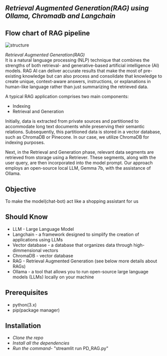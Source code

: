## _Retrieval Augmented Generation(RAG) using Ollama, Chromadb and Langchain_

## Flow chart of RAG pipeline
![structure](https://github.com/user-attachments/assets/5ff61be2-f85d-4f6b-9c40-1e4e20389feb)

*Retrieval Augmented Generation(RAG)*<br />
It is a natural language processing (NLP) technique that combines the strengths of both retrieval- and generative-based 
artificial intelligence (AI) models. RAG AI can deliver accurate results that make the most of pre-existing knowledge but 
can also process and consolidate that knowledge to create unique, context-aware answers, instructions, or explanations in 
human-like language rather than just summarizing the retrieved data. <br />

A typical RAG application comprises two main components: 
- Indexing
- Retrieval and Generation

Initially, data is extracted from private sources and partitioned to accommodate long text documents while preserving their semantic relations.
Subsequently, this partitioned data is stored in a vector database, such as ChromaDB or Pinecone. In our case, we utilize ChromaDB for indexing purposes.

Next, in the Retrieval and Generation phase, relevant data segments are retrieved from storage using a Retriever. These segments, 
along with the user query, are then incorporated into the model prompt. Our approach employs an open-source local LLM, Gemma 7b, with the assistance of Ollama.

## Objective 
To make the model(chat-bot) act like a shopping assistant for us 

## Should Know 
- LLM - Large Language Model
- Langchain - a framework designed to simplify the creation of applications using LLMs
- Vector database - a database that organizes data through high-dimmensional vectors
- ChromaDB - vector database
- RAG - Retrieval Augmented Generation (see below more details about RAGs)
- Ollama - a tool that allows you to run open-source large language models (LLMs) locally on your machine

## Prerequisites
- python(3.x)
- pip(package manager)

## Installation
- *Clone the repo*
- *Install all the dependencies*
- *Run the command-* "streamlit run PD_RAG.py"

